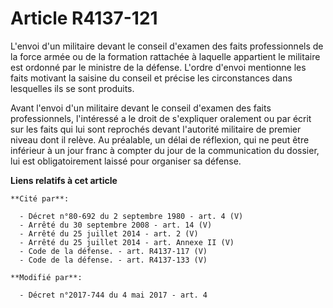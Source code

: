 # Article R4137-121

L'envoi d'un militaire devant le conseil d'examen des faits professionnels de la force armée ou de la formation rattachée à
laquelle appartient le militaire est ordonné par le ministre de la défense. L'ordre d'envoi mentionne les faits motivant la
saisine du conseil et précise les circonstances dans lesquelles ils se sont produits.

Avant l'envoi d'un militaire devant le conseil d'examen des faits professionnels, l'intéressé a le droit de s'expliquer
oralement ou par écrit sur les faits qui lui sont reprochés devant l'autorité militaire de premier niveau dont il relève. Au
préalable, un délai de réflexion, qui ne peut être inférieur à un jour franc à compter du jour de la communication du
dossier, lui est obligatoirement laissé pour organiser sa défense.

**Liens relatifs à cet article**

	**Cité par**:

	  - Décret n°80-692 du 2 septembre 1980 - art. 4 (V)
	  - Arrêté du 30 septembre 2008 - art. 14 (V)
	  - Arrêté du 25 juillet 2014 - art. 2 (V)
	  - Arrêté du 25 juillet 2014 - art. Annexe II (V)
	  - Code de la défense. - art. R4137-117 (V)
	  - Code de la défense. - art. R4137-133 (V)

	**Modifié par**:

	  - Décret n°2017-744 du 4 mai 2017 - art. 4
